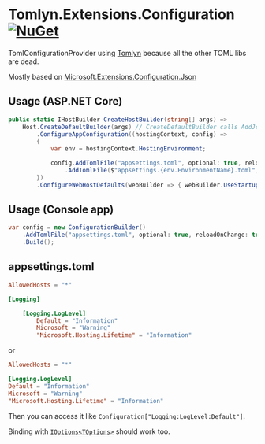 # Tomlyn.Extensions.Configuration [![NuGet](https://img.shields.io/nuget/v/Tomlyn.Extensions.Configuration)](https://www.nuget.org/packages/Tomlyn.Extensions.Configuration/)
TomlConfigurationProvider using [Tomlyn](https://github.com/xoofx/Tomlyn) because all the other TOML libs are dead. 

Mostly based on [Microsoft.Extensions.Configuration.Json](https://github.com/dotnet/runtime/tree/main/src/libraries/Microsoft.Extensions.Configuration.Json/src)

## Usage (ASP.NET Core)

```cs
public static IHostBuilder CreateHostBuilder(string[] args) =>
    Host.CreateDefaultBuilder(args) // CreateDefaultBuilder calls AddJsonFile for but appsettings.json is optional
        .ConfigureAppConfiguration((hostingContext, config) =>
        {
            var env = hostingContext.HostingEnvironment;

            config.AddTomlFile("appsettings.toml", optional: true, reloadOnChange: true)
                .AddTomlFile($"appsettings.{env.EnvironmentName}.toml", optional: true, reloadOnChange: true);
        })
        .ConfigureWebHostDefaults(webBuilder => { webBuilder.UseStartup<Startup>(); });
```

## Usage (Console app)

```cs
var config = new ConfigurationBuilder()
    .AddTomlFile("appsettings.toml", optional: true, reloadOnChange: true)
    .Build();
```

## appsettings.toml

```toml
AllowedHosts = "*"

[Logging]

    [Logging.LogLevel]
        Default = "Information"
        Microsoft = "Warning"
        "Microsoft.Hosting.Lifetime" = "Information"
```
or
```toml
AllowedHosts = "*"

[Logging.LogLevel]
Default = "Information"
Microsoft = "Warning"
"Microsoft.Hosting.Lifetime" = "Information"
```

Then you can access it like `Configuration["Logging:LogLevel:Default"]`. 

Binding with [`IOptions<TOptions>`](https://docs.microsoft.com/en-us/aspnet/core/fundamentals/configuration/options?view=aspnetcore-5.0) should work too.

